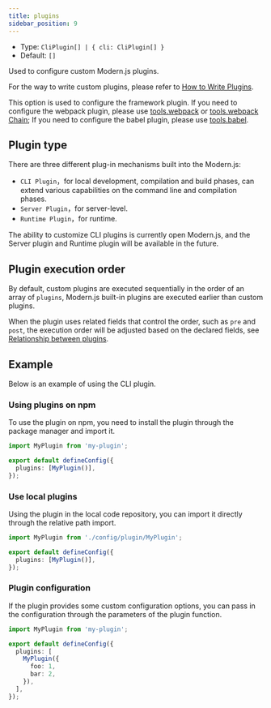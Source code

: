```yaml
---
title: plugins
sidebar_position: 9
---
```


* Type: `CliPlugin[] | { cli: CliPlugin[] }`
* Default: `[]`

Used to configure custom Modern.js plugins.

For the way to write custom plugins, please refer to [How to Write Plugins](/docs/guides/topic-detail/framework-plugin/implement).

This option is used to configure the framework plugin. If you need to configure the webpack plugin, please use [tools.webpack](/docs/configure/app/tools/webpack) or [tools.webpack Chain](/docs/configure/app/tools/webpack-chain); If you need to configure the babel plugin, please use [tools.babel](/docs/configure/app/tools/babel).

## Plugin type

There are three different plug-in mechanisms built into the Modern.js:

- `CLI Plugin`，for local development, compilation and build phases, can extend various capabilities on the command line and compilation phases.
- `Server Plugin`，for server-level.
- `Runtime Plugin`，for runtime.

The ability to customize CLI plugins is currently open Modern.js, and the Server plugin and Runtime plugin will be available in the future.

## Plugin execution order

By default, custom plugins are executed sequentially in the order of an array of `plugins`, Modern.js built-in plugins are executed earlier than custom plugins.

When the plugin uses related fields that control the order, such as `pre` and `post`, the execution order will be adjusted based on the declared fields, see [Relationship between plugins](/docs/guides/topic-detail/framework-plugin/relationship).

## Example

Below is an example of using the CLI plugin.

### Using plugins on npm

To use the plugin on npm, you need to install the plugin through the package manager and import it.

```ts title="modern.config.ts"
import MyPlugin from 'my-plugin';

export default defineConfig({
  plugins: [MyPlugin()],
});
```

### Use local plugins

Using the plugin in the local code repository, you can import it directly through the relative path import.

```ts title="modern.config.ts"
import MyPlugin from './config/plugin/MyPlugin';

export default defineConfig({
  plugins: [MyPlugin()],
});
```

### Plugin configuration

If the plugin provides some custom configuration options, you can pass in the configuration through the parameters of the plugin function.

```ts title="modern.config.ts"
import MyPlugin from 'my-plugin';

export default defineConfig({
  plugins: [
    MyPlugin({
      foo: 1,
      bar: 2,
    }),
  ],
});
```
